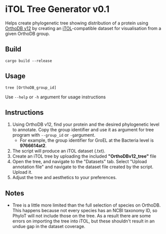 # iTOL Tree Generator v0.1
Helps create phylogenetic tree showing distribution of a protein using [OrthoDB v12](https://www.orthodb.org/) by creating an [iTOL](https://itol.embl.de/)-compatible dataset for visualisation from a given OrthoDB group.

## Build
`cargo build --release`

## Usage
`tree [OrthoDB_group_id]`

Use `--help` or `-h` argument for usage instructions

## Instructions
1. Using OrthoDB v12, find your protein and the desired phylogenetic level to annotate. Copy the group identifier and use it as argument for tree program with `--group_id` or `-g`argument.
	- For example, the group identifier for GroEL at the Bacteria level is **9766614at2**.
2. The script will produce an iTOL dataset (.txt).
3. Create an iTOL tree by uploading the included **"OrthoDBv12_tree"** file
4. Open the tree, and navigate to the "Datasets" tab. Select "Upload annotation file" and navigate to the dataset file created by the script. Upload it.
5. Adjust the tree and aesthetics to your preferences.

## Notes
- Tree is a little more limited than the full selection of species on OrthoDB. This happens because not every species has an NCBI taxonomy ID, so PhyloT will not include those on the tree. As a result there are some errors on importing the tree into iTOL, but these shouldn't result in an undue gap in the dataset coverage.
